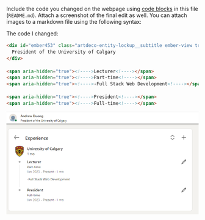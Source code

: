 Include the code you changed on the webpage using [code blocks](https://docs.github.com/en/get-started/writing-on-github/working-with-advanced-formatting/creating-and-highlighting-code-blocks) in this file (`README.md`). Attach a screenshot of the final edit as well. You can attach images to a markdown file using the following syntax:

The code I changed:
```html
<div id="ember453" class="artdeco-entity-lockup__subtitle ember-view truncate">
  President of the University of Calgary
</div>

<span aria-hidden="true"><!---->Lecturer<!----></span>
<span aria-hidden="true"><!---->Part-time<!----></span>
<span aria-hidden="true"><!---->-Full Stack Web Development<!----></span>

<span aria-hidden="true"><!---->President<!----></span>
<span aria-hidden="true"><!---->Full-time<!----></span>
```


![Get Promoted](get-promoted.PNG)


